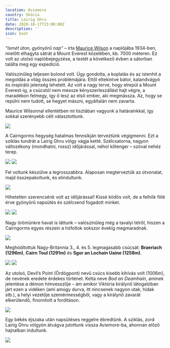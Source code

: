 ```yaml
---
location: Aviemore
country: Skócia
title: Lairig Ghru
date: 2020-10-17T23:00:00Z
description: ''
icon: boot
---
```


_“Ismét úton, gyönyörű nap”_ – írta [Maurice Wilson](https://en.wikipedia.org/wiki/Maurice_Wilson) a naplójába 1934-ben, mielőtt elhagyta sátrát a Mount Everest közelében, kb. 7000 méteren. Ez volt az utolsó naplóbejegyzése, a testét a következő évben a sátorban találta meg egy expedíció.

Valószínűleg teljesen bolond volt. Úgy gondolta, a koplalás és az istenhit a megoldás a világ összes problémájára. Ettől eltekintve bátor, kalandvágyó és inspiráló jelenség lehetett. Az volt a nagy terve, hogy elrepül a Mount Everest-ig, a csúcstól nem messze kényszerleszállást hajt végre, a maradékon felmegy, így ő lesz az első ember, aki megmássza. Az, hogy se repülni nem tudott, se hegyet mászni, egyáltalán nem zavarta.

Maurice Wilsonnal ellentétben mi tisztában vagyunk a határainkkal, így sokkal szerényebb célt választottunk.

![](/img/lg1.jpg)

A Cairngorms hegység hatalmas fennsíkján terveztünk végigmenni. Ezt a sziklás tundrát a Lairig Ghru völgy vágja ketté. Szélcsatorna, nagyon változékony (mondhatni, rossz) időjárással, néhol kőtenger – szóval nehéz terep.

![](/img/lg4.jpg)
![](/img/lg6.jpg)

Fel voltunk készülve a legrosszabbra. Alaposan megterveztük az útvonalat, majd összepakoltunk, és elindultunk.

![](/img/lg9.jpg)

Hihetetlen szerencsénk volt az időjárással! Kissé ködös volt, de a felhők fölé érve gyönyörű napsütés és szélcsend fogadott minket.

![](/img/lg7.jpg)
![](/img/lg8.jpg)

Nagy örömünkre havat is láttunk – valószínűleg még a tavalyi télről, hiszen a Cairngorms egyes részein a hófoltok sokszor évekig megmaradnak.

![](/img/lg5.jpg)

Meghódítottuk Nagy-Britannia 3., 4. és 5. legmagasabb csúcsát: **Braeriach (1296m)**, **Cairn Toul (1291m)** és **Sgor an Lochain Uaine (1258m)**.

![](/img/lg2.jpg)
![](/img/lg3.jpg)

Az utolsó, Devil’s Point (Ördögpont) nevű csúcs kisebb kihívás volt (1006m), de nevének eredete érdekes történet. Kelta neve _Bod an Deamhain_, aminek jelentése a démon hímvesszője – ám amikor Viktória királynő látogatóban járt ezen a vidéken (ami amúgy durva, itt nincsenek nagyon utak, hidak stb.), a helyi vezetője szemérmességből, vagy a királynő zavarát elkerülendő, finomított a fordításon.

![](/img/lg10.jpg)

Egy békés éjszaka után napsütéses reggelre ébredtünk. A sziklás, zord Lairig Ghru völgyön átvágva jutottunk vissza Aviemore-ba, ahonnan előző hajnalban indultunk.

![](/img/lg11.jpg)
